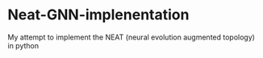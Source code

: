 # Neat-GNN-implenentation
My attempt to implement the NEAT (neural evolution augmented topology) in python
